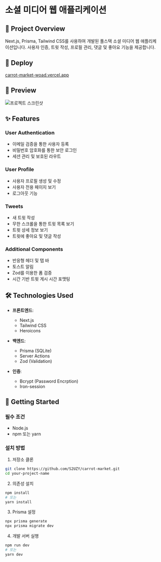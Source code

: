 # 소셜 미디어 웹 애플리케이션

## 🚀 Project Overview

Next.js, Prisma, Tailwind CSS를 사용하여 개발된 풀스택 소셜 미디어 웹 애플리케이션입니다. 사용자 인증, 트윗 작성, 프로필 관리, 댓글 및 좋아요 기능을 제공합니다.

## 🤖 Deploy

[carrot-market-woad.vercel.app](carrot-market-woad.vercel.app)

## 📸 Preview

![프로젝트 스크린샷](https://github.com/user-attachments/assets/1b12e333-bb43-499b-8286-5de8bfe0fe86)

## ✨ Features

### User Authentication

- 이메일 검증을 통한 사용자 등록
- 비밀번호 암호화를 통한 보안 로그인
- 세션 관리 및 보호된 라우트

### User Profile

- 사용자 프로필 생성 및 수정
- 사용자 전용 페이지 보기
- 로그아웃 기능

### Tweets

- 새 트윗 작성
- 무한 스크롤을 통한 트윗 목록 보기
- 트윗 상세 정보 보기
- 트윗에 좋아요 및 댓글 작성

### Additional Components

- 반응형 헤더 및 탭 바
- 토스트 알림
- Zod를 이용한 폼 검증
- 시간 기반 트윗 게시 시간 포맷팅

## 🛠 Technologies Used

- **프론트엔드**:

  - Next.js
  - Tailwind CSS
  - Heroicons

- **백엔드**:

  - Prisma (SQLite)
  - Server Actions
  - Zod (Validation)

- **인증**:
  - Bcrypt (Password Encrption)
  - Iron-session

## 🏁 Getting Started

### 필수 조건

- Node.js
- npm 또는 yarn

### 설치 방법

1. 저장소 클론

```bash
git clone https://github.com/S2UZY/carrot-market.git
cd your-project-name
```

2. 의존성 설치

```bash
npm install
# 또는
yarn install
```

3. Prisma 설정

```bash
npx prisma generate
npx prisma migrate dev
```

4. 개발 서버 실행

```bash
npm run dev
# 또는
yarn dev
```
